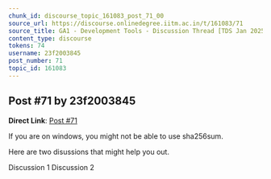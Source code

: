 ```yaml
---
chunk_id: discourse_topic_161083_post_71_00
source_url: https://discourse.onlinedegree.iitm.ac.in/t/161083/71
source_title: GA1 - Development Tools - Discussion Thread [TDS Jan 2025]
content_type: discourse
tokens: 74
username: 23f2003845
post_number: 71
topic_id: 161083
---
```


## Post #71 by 23f2003845

**Direct Link**: [Post #71](https://discourse.onlinedegree.iitm.ac.in/t/161083/71)

If you are on windows, you might not be able to use sha256sum.

Here are two disussions that might help you out.

Discussion 1
Discussion 2
